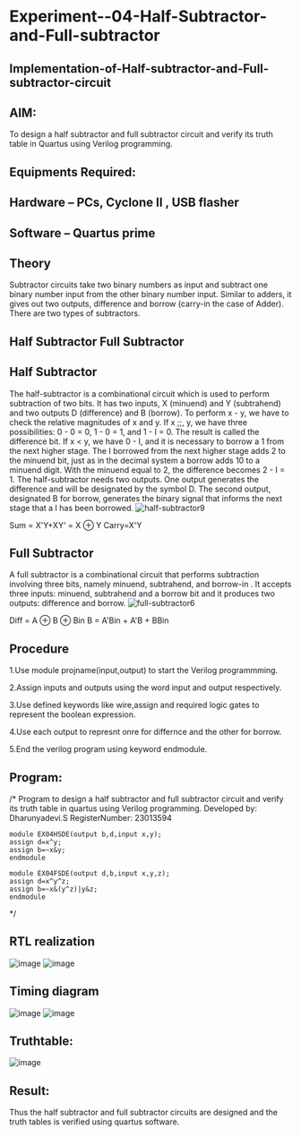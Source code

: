 # Experiment--04-Half-Subtractor-and-Full-subtractor
## Implementation-of-Half-subtractor-and-Full-subtractor-circuit
## AIM:
To design a half subtractor and full subtractor circuit and verify its truth table in Quartus using Verilog programming.

## Equipments Required:
## Hardware – PCs, Cyclone II , USB flasher
## Software – Quartus prime
## Theory
Subtractor circuits take two binary numbers as input and subtract one binary number input from the other binary number input. Similar to adders, it gives out two outputs, difference and borrow (carry-in the case of Adder). There are two types of subtractors.

## Half Subtractor Full Subtractor
## Half Subtractor
The half-subtractor is a combinational circuit which is used to perform subtraction of two bits. It has two inputs, X (minuend) and Y (subtrahend) and two outputs D (difference) and B (borrow). To perform x - y, we have to check the relative magnitudes of x and y. If x ;;, y, we have three possibilities: 0 - 0 = 0, 1 - 0 = 1, and 1 - I = 0. The result is called the difference bit. If x < y, we have 0 - I, and it is necessary to borrow a 1 from the next higher stage. The I borrowed from the next higher stage adds 2 to the minuend bit, just as in the decimal system a borrow adds 10 to a minuend digit. With the minuend equal to 2, the difference becomes 2 - I = 1. The half-subtractor needs two outputs. One output generates the difference and will be designated by the symbol D. The second output, designated B for borrow, generates the binary signal that informs the next stage that a I has been borrowed.
![half-subtractor9](https://user-images.githubusercontent.com/36288975/166112538-58c3bc7c-ee5d-4e6a-ac8d-8e8328efe27a.png)


Sum = X'Y+XY' = X ⊕ Y
Carry=X'Y

## Full Subtractor
A full subtractor is a combinational circuit that performs subtraction involving three bits, namely minuend, subtrahend, and borrow-in . It accepts three inputs: minuend, subtrahend and a borrow bit and it produces two outputs: difference and borrow. 
![full-subtractor6](https://user-images.githubusercontent.com/36288975/166112541-24c68359-3de8-4674-ae22-8272ffc385ed.png)


Diff = A ⊕ B ⊕ Bin B = A'Bin + A'B + BBin

## Procedure
1.Use module projname(input,output) to start the Verilog programmming.

2.Assign inputs and outputs using the word input and output respectively.

3.Use defined keywords like wire,assign and required logic gates to represent the boolean expression.

4.Use each output to represnt onre for differnce and the other for borrow.

5.End the verilog program using keyword endmodule.
## Program:
/*
Program to design a half subtractor and full subtractor circuit and verify its truth table in quartus using Verilog programming.
Developed by: Dharunyadevi.S
RegisterNumber: 23013594 
```
module EX04HSDE(output b,d,input x,y);
assign d=x^y;
assign b=~x&y;
endmodule

module EX04FSDE(output d,b,input x,y,z);
assign d=x^y^z;
assign b=~x&(y^z)|y&z;
endmodule
```
*/

##  RTL realization
![image](https://github.com/DHARUNYADEVI/Experiment--03-Half-Subtractor-and-Full-subtractor/assets/147473847/276d43be-b7a5-45c7-a95d-2fbf62db6f6b)
![image](https://github.com/DHARUNYADEVI/Experiment--03-Half-Subtractor-and-Full-subtractor/assets/147473847/32eae718-6a0f-4e1c-b868-64a74bf1e3de)

## Timing diagram 
![image](https://github.com/DHARUNYADEVI/Experiment--03-Half-Subtractor-and-Full-subtractor/assets/147473847/5cc944dc-8bb0-4c75-a142-d2e80586c237)
![image](https://github.com/DHARUNYADEVI/Experiment--03-Half-Subtractor-and-Full-subtractor/assets/147473847/62426e69-ac8c-4f7b-ae2b-6a95a8e4a0e0)
## Truthtable:
![image](https://github.com/DHARUNYADEVI/Experiment--03-Half-Subtractor-and-Full-subtractor/assets/147473847/0622ce5d-e130-475f-8a74-60e77223f6d4)
## Result:
Thus the half subtractor and full subtractor circuits are designed and the truth tables is verified using quartus software.
